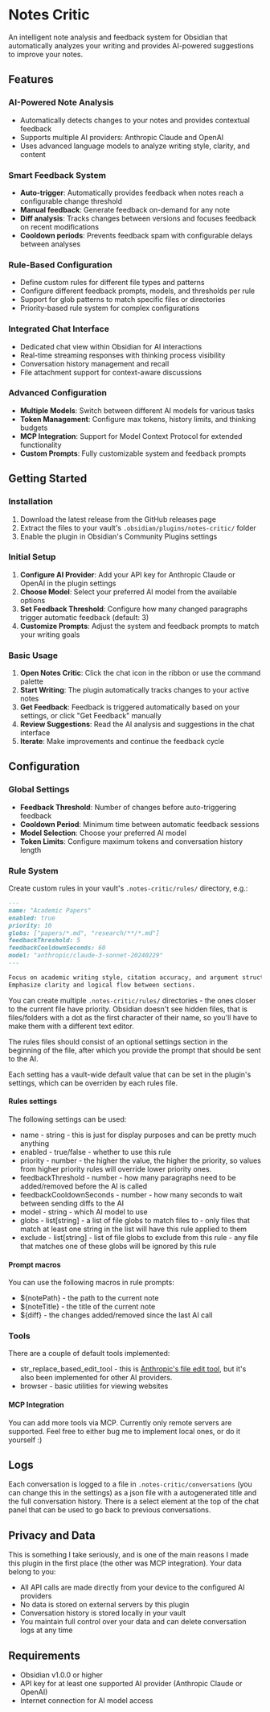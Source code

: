 # Notes Critic

An intelligent note analysis and feedback system for Obsidian that automatically analyzes your writing and provides AI-powered suggestions to improve your notes.

## Features

### AI-Powered Note Analysis

- Automatically detects changes to your notes and provides contextual feedback
- Supports multiple AI providers: Anthropic Claude and OpenAI
- Uses advanced language models to analyze writing style, clarity, and content

### Smart Feedback System

- **Auto-trigger**: Automatically provides feedback when notes reach a configurable change threshold
- **Manual feedback**: Generate feedback on-demand for any note
- **Diff analysis**: Tracks changes between versions and focuses feedback on recent modifications
- **Cooldown periods**: Prevents feedback spam with configurable delays between analyses

### Rule-Based Configuration

- Define custom rules for different file types and patterns
- Configure different feedback prompts, models, and thresholds per rule
- Support for glob patterns to match specific files or directories
- Priority-based rule system for complex configurations

### Integrated Chat Interface

- Dedicated chat view within Obsidian for AI interactions
- Real-time streaming responses with thinking process visibility
- Conversation history management and recall
- File attachment support for context-aware discussions

### Advanced Configuration

- **Multiple Models**: Switch between different AI models for various tasks
- **Token Management**: Configure max tokens, history limits, and thinking budgets
- **MCP Integration**: Support for Model Context Protocol for extended functionality
- **Custom Prompts**: Fully customizable system and feedback prompts

## Getting Started

### Installation

1. Download the latest release from the GitHub releases page
2. Extract the files to your vault's `.obsidian/plugins/notes-critic/` folder
3. Enable the plugin in Obsidian's Community Plugins settings

### Initial Setup

1. **Configure AI Provider**: Add your API key for Anthropic Claude or OpenAI in the plugin settings
2. **Choose Model**: Select your preferred AI model from the available options
3. **Set Feedback Threshold**: Configure how many changed paragraphs trigger automatic feedback (default: 3)
4. **Customize Prompts**: Adjust the system and feedback prompts to match your writing goals

### Basic Usage

1. **Open Notes Critic**: Click the chat icon in the ribbon or use the command palette
2. **Start Writing**: The plugin automatically tracks changes to your active notes
3. **Get Feedback**: Feedback is triggered automatically based on your settings, or click "Get Feedback" manually
4. **Review Suggestions**: Read the AI analysis and suggestions in the chat interface
5. **Iterate**: Make improvements and continue the feedback cycle

## Configuration

### Global Settings

- **Feedback Threshold**: Number of changes before auto-triggering feedback
- **Cooldown Period**: Minimum time between automatic feedback sessions
- **Model Selection**: Choose your preferred AI model
- **Token Limits**: Configure maximum tokens and conversation history length

### Rule System

Create custom rules in your vault's `.notes-critic/rules/` directory, e.g.:

```markdown
---
name: "Academic Papers"
enabled: true
priority: 10
globs: ["papers/*.md", "research/**/*.md"]
feedbackThreshold: 5
feedbackCooldownSeconds: 60
model: "anthropic/claude-3-sonnet-20240229"
---

Focus on academic writing style, citation accuracy, and argument structure.
Emphasize clarity and logical flow between sections.
```

You can create multiple `.notes-critic/rules/` directories - the ones closer to the current file have priority. Obsidian doesn't see hidden files, that is files/folders with a dot as the first character of their name, so you'll have to make them with a different text editor.

The rules files should consist of an optional settings section in the beginning of the file, after which you provide the prompt that should be sent to the AI.

Each setting has a vault-wide default value that can be set in the plugin's settings, which can be overriden by each rules file.

#### Rules settings

The following settings can be used:

- name - string - this is just for display purposes and can be pretty much anything
- enabled - true/false - whether to use this rule
- priority - number - the higher the value, the higher the priority, so values from higher priority rules will override lower priority ones.
- feedbackThreshold - number - how many paragraphs need to be added/removed before the AI is called
- feedbackCooldownSeconds - number - how many seconds to wait between sending diffs to the AI
- model - string - which AI model to use
- globs - list[string] - a list of file globs to match files to - only files that match at least one string in the list will have this rule applied to them
- exclude - list[string] - list of file globs to exclude from this rule - any file that matches one of these globs will be ignored by this rule

#### Prompt macros

You can use the following macros in rule prompts:

- ${notePath} - the path to the current note
- ${noteTitle} - the title of the current note
- ${diff} - the changes added/removed since the last AI call

### Tools

There are a couple of default tools implemented:

- str_replace_based_edit_tool - this is [Anthropic's file edit tool](https://docs.anthropic.com/en/docs/agents-and-tools/tool-use/text-editor-tool), but it's also been implemented for other AI providers.
- browser - basic utilities for viewing websites

#### MCP Integration

You can add more tools via MCP. Currently only remote servers are supported. Feel free to either bug me to implement local ones, or do it yourself :)

## Logs

Each conversation is logged to a file in `.notes-critic/conversations` (you can change this in the settings) as a json file with a autogenerated title and the full conversation history. There is a select element at the top of the chat panel that can be used to go back to previous conversations.

## Privacy and Data

This is something I take seriously, and is one of the main reasons I made this plugin in the first place (the other was MCP integration). Your data belong to you:

- All API calls are made directly from your device to the configured AI providers
- No data is stored on external servers by this plugin
- Conversation history is stored locally in your vault
- You maintain full control over your data and can delete conversation logs at any time

## Requirements

- Obsidian v1.0.0 or higher
- API key for at least one supported AI provider (Anthropic Claude or OpenAI)
- Internet connection for AI model access
